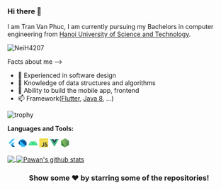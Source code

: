 ### Hi there 👋

I am Tran Van Phuc, I am currently pursuing my Bachelors in computer engineering from [Hanoi University of Science and Technology](https://www.hust.edu.vn/).

<p align="left"> <img src="https://komarev.com/ghpvc/?username=NeiH4207" alt="NeiH4207" /> </p>

Facts about me -->

- 🌱 Experienced in software design
- 🤔 Knowledge of data structures and algorithms
- 🥅 Ability to build the mobile app, frontend
- 📫 Framework([Flutter](https://github.com/flutter/flutter), [Java 8]([https://www.oracle.com/java/technologies/java8.html]), ...)

![trophy](https://github-profile-trophy.vercel.app/?username=tranphuc269&row=1&no-bg=true)

**Languages and Tools:**  

<code><img height="20" src="https://raw.githubusercontent.com/github/explore/80688e429a7d4ef2fca1e82350fe8e3517d3494d/topics/flutter/flutter.png"></code>
<code><img height="20" src="https://raw.githubusercontent.com/github/explore/80688e429a7d4ef2fca1e82350fe8e3517d3494d/topics/dart/dart.png"></code>
<code><img height="20" src="https://raw.githubusercontent.com/github/explore/80688e429a7d4ef2fca1e82350fe8e3517d3494d/topics/android/android.png"></code>
<code><img height="20" src="https://raw.githubusercontent.com/github/explore/80688e429a7d4ef2fca1e82350fe8e3517d3494d/topics/javascript/javascript.png"></code>
<code><img height="20" src="https://raw.githubusercontent.com/github/explore/80688e429a7d4ef2fca1e82350fe8e3517d3494d/topics/vue/vue.png"></code>
<code><img height="20" src="https://raw.githubusercontent.com/github/explore/80688e429a7d4ef2fca1e82350fe8e3517d3494d/topics/nodejs/nodejs.png"></code>    

<a href="https://github.com/tranphuc269">
  <img align="center" src="https://github-readme-stats.vercel.app/api/top-langs/?username=tranphuc269&theme=light&hide_langs_below=1" />
</a>
<a href="https://github.com/tranphuc269">
 <img align="center" src="https://github-readme-stats.vercel.app/api?username=tranphuc269&show_icons=true&theme=light&line_height=27" alt="Pawan's github stats"/>
</a>

<div align="center">

### Show some ❤️ by starring some of the repositories!

</div>
